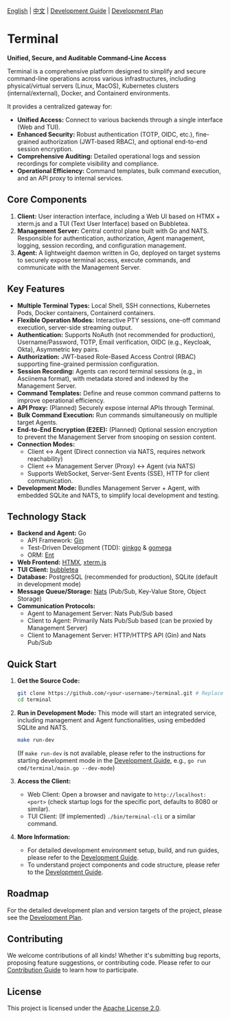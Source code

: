 [English](README.md) | [中文](docs/README_zh.md) | [Development Guide](docs/develop_guide.md) | [Development Plan](docs/plans.md)

# Terminal

**Unified, Secure, and Auditable Command-Line Access**

Terminal is a comprehensive platform designed to simplify and secure command-line operations across various infrastructures, including physical/virtual servers (Linux, MacOS), Kubernetes clusters (internal/external), Docker, and Containerd environments.

It provides a centralized gateway for:

- **Unified Access:** Connect to various backends through a single interface (Web and TUI).
- **Enhanced Security:** Robust authentication (TOTP, OIDC, etc.), fine-grained authorization (JWT-based RBAC), and optional end-to-end session encryption.
- **Comprehensive Auditing:** Detailed operational logs and session recordings for complete visibility and compliance.
- **Operational Efficiency:** Command templates, bulk command execution, and an API proxy to internal services.

## Core Components

1.  **Client:** User interaction interface, including a Web UI based on HTMX + xterm.js and a TUI (Text User Interface) based on Bubbletea.
2.  **Management Server:** Central control plane built with Go and NATS. Responsible for authentication, authorization, Agent management, logging, session recording, and configuration management.
3.  **Agent:** A lightweight daemon written in Go, deployed on target systems to securely expose terminal access, execute commands, and communicate with the Management Server.

## Key Features

- **Multiple Terminal Types:** Local Shell, SSH connections, Kubernetes Pods, Docker containers, Containerd containers.
- **Flexible Operation Modes:** Interactive PTY sessions, one-off command execution, server-side streaming output.
- **Authentication:** Supports NoAuth (not recommended for production), Username/Password, TOTP, Email verification, OIDC (e.g., Keycloak, Okta), Asymmetric key pairs.
- **Authorization:** JWT-based Role-Based Access Control (RBAC) supporting fine-grained permission configuration.
- **Session Recording:** Agents can record terminal sessions (e.g., in Asciinema format), with metadata stored and indexed by the Management Server.
- **Command Templates:** Define and reuse common command patterns to improve operational efficiency.
- **API Proxy:** (Planned) Securely expose internal APIs through Terminal.
- **Bulk Command Execution:** Run commands simultaneously on multiple target Agents.
- **End-to-End Encryption (E2EE):** (Planned) Optional session encryption to prevent the Management Server from snooping on session content.
- **Connection Modes:**
  - Client <-> Agent (Direct connection via NATS, requires network reachability)
  - Client <-> Management Server (Proxy) <-> Agent (via NATS)
  - Supports WebSocket, Server-Sent Events (SSE), HTTP for client communication.
- **Development Mode:** Bundles Management Server + Agent, with embedded SQLite and NATS, to simplify local development and testing.

## Technology Stack

- **Backend and Agent:** Go
  - API Framework: [Gin](https://github.com/gin-gonic/gin)
  - Test-Driven Development (TDD): [ginkgo](https://github.com/onsi/ginkgo) & [gomega](https://github.com/onsi/gomega)
  - ORM: [Ent](https://github.com/ent/ent)
- **Web Frontend:** [HTMX](https://github.com/bigskysoftware/htmx), [xterm.js](https://xtermjs.org/)
- **TUI Client:** [bubbletea](https://github.com/charmbracelet/bubbletea)
- **Database:** PostgreSQL (recommended for production), SQLite (default in development mode)
- **Message Queue/Storage:** [Nats](https://github.com/nats-io/nats-server) (Pub/Sub, Key-Value Store, Object Storage)
- **Communication Protocols:**
  - Agent to Management Server: Nats Pub/Sub based
  - Client to Agent: Primarily Nats Pub/Sub based (can be proxied by Management Server)
  - Client to Management Server: HTTP/HTTPS API (Gin) and Nats Pub/Sub

## Quick Start

1.  **Get the Source Code:**

    ```bash
    git clone https://github.com/<your-username>/terminal.git # Replace with actual repository address
    cd terminal
    ```

2.  **Run in Development Mode:**
    This mode will start an integrated service, including management and Agent functionalities, using embedded SQLite and NATS.

    ```bash
    make run-dev
    ```

    (If `make run-dev` is not available, please refer to the instructions for starting development mode in the [Development Guide](./develop_guide.md#23-build-and-run-guide), e.g., `go run cmd/terminal/main.go --dev-mode`)

3.  **Access the Client:**

    - Web Client: Open a browser and navigate to `http://localhost:<port>` (check startup logs for the specific port, defaults to 8080 or similar).
    - TUI Client: (If implemented) `./bin/terminal-cli` or a similar command.

4.  **More Information:**
    - For detailed development environment setup, build, and run guides, please refer to the [Development Guide](./develop_guide.md#2-environment-setup-and-build-setup--build).
    - To understand project components and code structure, please refer to the [Development Guide](./develop_guide.md).

## Roadmap

For the detailed development plan and version targets of the project, please see the [Development Plan](docs/plans.md).

## Contributing

We welcome contributions of all kinds! Whether it's submitting bug reports, proposing feature suggestions, or contributing code.
Please refer to our [Contribution Guide](docs/develop_guide.md#6-contribution-guide-contribution-guide) to learn how to participate.

## License

This project is licensed under the [Apache License 2.0](./LICENSE).
